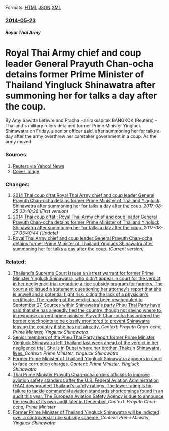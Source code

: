 
Formats: [HTML](/news/2014/05/23/royal-thai-army-chief-and-coup-leader-general-prayuth-chan-ocha-detains-former-prime-minister-of-thailand-yingluck-shinawatra-after-summonin.html)  [JSON](/news/2014/05/23/royal-thai-army-chief-and-coup-leader-general-prayuth-chan-ocha-detains-former-prime-minister-of-thailand-yingluck-shinawatra-after-summonin.json)  [XML](/news/2014/05/23/royal-thai-army-chief-and-coup-leader-general-prayuth-chan-ocha-detains-former-prime-minister-of-thailand-yingluck-shinawatra-after-summonin.xml)  

### [2014-05-23](/news/2014/05/23/index.md)

##### Royal Thai Army
# Royal Thai Army chief and coup leader General Prayuth Chan-ocha detains former Prime Minister of Thailand Yingluck Shinawatra after summoning her for talks a day after the coup. 

By Amy Sawitta Lefevre and Pracha Hariraksapitak BANGKOK (Reuters) - Thailand&#x27;s military rulers detained former Prime Minister Yingluck Shinawatra on Friday, a senior officer said, after summoning her for talks a day after the army overthrew her caretaker government in a coup. As the army moved


### Sources:

1. [Reuters via Yahoo! News](https://news.yahoo.com/thai-army-chief-summons-ousted-pm-talks-day-012405389.html)
1. [Cover Image](https://s.yimg.com/os/mit/media/m/social/images/social_default_logo-1481777.png)

### Changes:

1. [2014 Thai coup d'tat:Royal Thai Army chief and coup leader General Prayuth Chan-ocha detains former Prime Minister of Thailand Yingluck Shinawatra after summoning her for talks a day after the coup. ](/news/2014/05/23/2014-thai-coup-d-etat-proyal-thai-army-chief-and-coup-leader-general-prayuth-chan-ocha-detains-former-prime-minister-of-thailand-yingluck-sh.md) _2017-08-25 03:40:26 (First version)_
2. [2014 Thai coup d'tat:: Royal Thai Army chief and coup leader General Prayuth Chan-ocha detains former Prime Minister of Thailand Yingluck Shinawatra after summoning her for talks a day after the coup. ](/news/2014/05/23/2014-thai-coup-d-etat-royal-thai-army-chief-and-coup-leader-general-prayuth-chan-ocha-detains-former-prime-minister-of-thailand-yingluck-s.md) _2017-08-27 03:40:44 (Update)_
2. [Royal Thai Army chief and coup leader General Prayuth Chan-ocha detains former Prime Minister of Thailand Yingluck Shinawatra after summoning her for talks a day after the coup. ](/news/2014/05/23/royal-thai-army-chief-and-coup-leader-general-prayuth-chan-ocha-detains-former-prime-minister-of-thailand-yingluck-shinawatra-after-summonin.md) _(Current version)_

### Related:

1. [Thailand's Supreme Court issues an arrest warrant for former Prime Minister Yingluck Shinawatra, who didn't appear in court for the verdict in her negligence trial regarding a rice subsidy program for farmers. The court also issued a statement questioning her attorney's report that she is unwell and a potential flight risk, citing the lack of a physician's certificate. The reading of the verdict has been rescheduled to September 27. Sources within Shinawatra's party Pheu Thai Party have said that she has allegedly fled the country, though not saying where to, in response current prime minister Prayuth Chan-ocha has ordered the border checkpoints to be closely monitored to prevent Shinawatra leaving the country if she has not already. ](/news/2017/08/25/thailand-s-supreme-court-issues-an-arrest-warrant-for-former-prime-minister-yingluck-shinawatra-who-didn-t-appear-in-court-for-the-verdict.md) _Context: Prayuth Chan-ocha, Prime Minister, Yingluck Shinawatra_
2. [Senior members of the Pheu Thai Party report former Prime Minister Yingluck Shinawatra left Thailand last week ahead of the verdict in her negligence trial. She is in Dubai where her brother, Thaksin Shinawatra, lives. ](/news/2017/08/26/senior-members-of-the-pheu-thai-party-report-former-prime-minister-yingluck-shinawatra-left-thailand-last-week-ahead-of-the-verdict-in-her-n.md) _Context: Prime Minister, Yingluck Shinawatra_
3. [Former Prime Minister of Thailand Yingluck Shinawatra appears in court to face corruption charges. ](/news/2016/01/15/former-prime-minister-of-thailand-yingluck-shinawatra-appears-in-court-to-face-corruption-charges.md) _Context: Prime Minister, Yingluck Shinawatra_
4. [Thai Prime Minister Prayuth Chan-ocha orders officials to improve aviation safety standards after the U.S. Federal Aviation Administration (FAA) downgraded Thailand's safety ratings. The lower rating is for failure to tackle commercial aviation standards shortcomings found in an audit this year. The European Aviation Safety Agency is due to announce the results of its own audit later in December. ](/news/2015/12/2/thai-prime-minister-prayuth-chan-ocha-orders-officials-to-improve-aviation-safety-standards-after-the-u-s-federal-aviation-administration.md) _Context: Prayuth Chan-ocha, Prime Minister_
5. [Former Prime Minister of Thailand Yingluck Shinawatra will be indicted over a controversial rice subsidy scheme. ](/news/2015/02/19/former-prime-minister-of-thailand-yingluck-shinawatra-will-be-indicted-over-a-controversial-rice-subsidy-scheme.md) _Context: Prime Minister, Yingluck Shinawatra_
